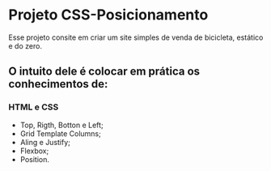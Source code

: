 # Projeto CSS-Posicionamento

Esse projeto consite em criar um site simples de venda de bicicleta, estático e do zero.

## O intuito dele é colocar em prática os conhecimentos de:

### HTML e CSS

* Top, Rigth, Botton e Left;
* Grid Template Columns;
* Aling e Justify;
* Flexbox;
* Position.
